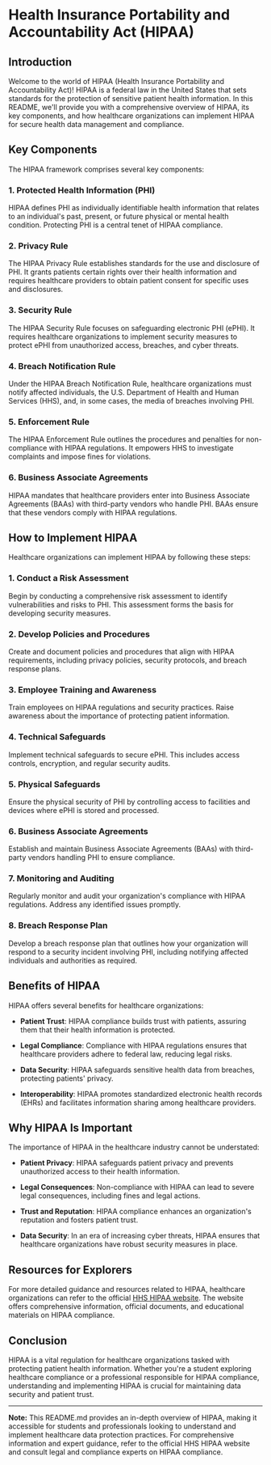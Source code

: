 # Health Insurance Portability and Accountability Act (HIPAA)

## Introduction

Welcome to the world of HIPAA (Health Insurance Portability and Accountability Act)! HIPAA is a federal law in the United States that sets standards for the protection of sensitive patient health information. In this README, we'll provide you with a comprehensive overview of HIPAA, its key components, and how healthcare organizations can implement HIPAA for secure health data management and compliance.

## Key Components

The HIPAA framework comprises several key components:

### 1. Protected Health Information (PHI)

HIPAA defines PHI as individually identifiable health information that relates to an individual's past, present, or future physical or mental health condition. Protecting PHI is a central tenet of HIPAA compliance.

### 2. Privacy Rule

The HIPAA Privacy Rule establishes standards for the use and disclosure of PHI. It grants patients certain rights over their health information and requires healthcare providers to obtain patient consent for specific uses and disclosures.

### 3. Security Rule

The HIPAA Security Rule focuses on safeguarding electronic PHI (ePHI). It requires healthcare organizations to implement security measures to protect ePHI from unauthorized access, breaches, and cyber threats.

### 4. Breach Notification Rule

Under the HIPAA Breach Notification Rule, healthcare organizations must notify affected individuals, the U.S. Department of Health and Human Services (HHS), and, in some cases, the media of breaches involving PHI.

### 5. Enforcement Rule

The HIPAA Enforcement Rule outlines the procedures and penalties for non-compliance with HIPAA regulations. It empowers HHS to investigate complaints and impose fines for violations.

### 6. Business Associate Agreements

HIPAA mandates that healthcare providers enter into Business Associate Agreements (BAAs) with third-party vendors who handle PHI. BAAs ensure that these vendors comply with HIPAA regulations.

## How to Implement HIPAA

Healthcare organizations can implement HIPAA by following these steps:

### 1. Conduct a Risk Assessment

Begin by conducting a comprehensive risk assessment to identify vulnerabilities and risks to PHI. This assessment forms the basis for developing security measures.

### 2. Develop Policies and Procedures

Create and document policies and procedures that align with HIPAA requirements, including privacy policies, security protocols, and breach response plans.

### 3. Employee Training and Awareness

Train employees on HIPAA regulations and security practices. Raise awareness about the importance of protecting patient information.

### 4. Technical Safeguards

Implement technical safeguards to secure ePHI. This includes access controls, encryption, and regular security audits.

### 5. Physical Safeguards

Ensure the physical security of PHI by controlling access to facilities and devices where ePHI is stored and processed.

### 6. Business Associate Agreements

Establish and maintain Business Associate Agreements (BAAs) with third-party vendors handling PHI to ensure compliance.

### 7. Monitoring and Auditing

Regularly monitor and audit your organization's compliance with HIPAA regulations. Address any identified issues promptly.

### 8. Breach Response Plan

Develop a breach response plan that outlines how your organization will respond to a security incident involving PHI, including notifying affected individuals and authorities as required.

## Benefits of HIPAA

HIPAA offers several benefits for healthcare organizations:

- **Patient Trust**: HIPAA compliance builds trust with patients, assuring them that their health information is protected.

- **Legal Compliance**: Compliance with HIPAA regulations ensures that healthcare providers adhere to federal law, reducing legal risks.

- **Data Security**: HIPAA safeguards sensitive health data from breaches, protecting patients' privacy.

- **Interoperability**: HIPAA promotes standardized electronic health records (EHRs) and facilitates information sharing among healthcare providers.

## Why HIPAA Is Important

The importance of HIPAA in the healthcare industry cannot be understated:

- **Patient Privacy**: HIPAA safeguards patient privacy and prevents unauthorized access to their health information.

- **Legal Consequences**: Non-compliance with HIPAA can lead to severe legal consequences, including fines and legal actions.

- **Trust and Reputation**: HIPAA compliance enhances an organization's reputation and fosters patient trust.

- **Data Security**: In an era of increasing cyber threats, HIPAA ensures that healthcare organizations have robust security measures in place.

## Resources for Explorers

For more detailed guidance and resources related to HIPAA, healthcare organizations can refer to the official [HHS HIPAA website](https://www.hhs.gov/hipaa). The website offers comprehensive information, official documents, and educational materials on HIPAA compliance.

## Conclusion

HIPAA is a vital regulation for healthcare organizations tasked with protecting patient health information. Whether you're a student exploring healthcare compliance or a professional responsible for HIPAA compliance, understanding and implementing HIPAA is crucial for maintaining data security and patient trust.

---

**Note:** This README.md provides an in-depth overview of HIPAA, making it accessible for students and professionals looking to understand and implement healthcare data protection practices. For comprehensive information and expert guidance, refer to the official HHS HIPAA website and consult legal and compliance experts on HIPAA compliance.

